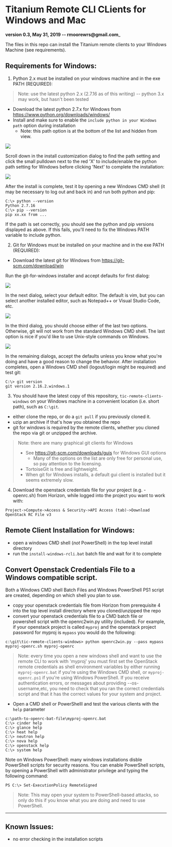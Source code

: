 # Titanium Remote CLI CLients for Windows and Mac
__version 0.3, May 31, 2019 -- rmoorewrs@gmail.com___

The files in this repo can install the Titanium remote clients to your Windows Machine (see requirements). 

## Requirements for Windows:

1. Python 2.x must be installed on your windows machine and in the exe PATH (REQUIRED): 
> Note: use the latest python 2.x (2.7.16 as of this writing) -- python 3.x may work, but hasn't been tested
- Download the latest python 2.7.x for Windows from https://www.python.org/downloads/windows/
- Install and make sure to enable the `include python in your Windows path` option during installation
   - Note: this path option is at the bottom of the list and hidden from view.
   
![](images/2018-03-02-19-41-50.png)

Scroll down in the install customization dialog to find the path setting and click the small pulldown next to the red 'X' to include/enable the python path setting for Windows before clicking 'Next' to complete the installation:

![](images/2018-03-02-19-42-35.png)

After the install is complete, test it by opening a new Windows CMD shell (it may be necessary to log out and back in) and run both python and pip:
```
C:\> python --version
Python 2.7.16
C:\> pip --version
pip xx.xx from ...
```
If the path is set correctly,  you should see the python and pip versions displayed as above. If this fails, you'll need to fix the Windows PATH variable to include python.

2. Git for Windows must be installed on your machine and in the exe PATH (REQUIRED): 
- Download the latest git for Windows from https://git-scm.com/download/win

Run the git-for-windows installer and accept defaults for first dialog:

![](images/2018-02-25-11-22-47.png)

In the next dialog, select your default editor. The default is vim, but you can select another installed editor, such as Notepad++ or Visual Studio Code, etc.

![](images/2018-02-25-11-25-16.png)

In the third dialog, you should choose either of the last two options. Otherwise, git will not work from the standard Windows CMD shell. The last option is nice if you'd like to use Unix-style commands on Windows.

![](images/2018-02-25-11-28-48.png)

In the remaining dialogs, accept the defaults unless you know what you're doing and have a good reason to change the behavior. After installation completes, open a Windows CMD shell (logout/login might be required) and test git:
```
C:\> git version
git version 2.16.2.windows.1
```

3. You should have the latest copy of this repository, `tic-remote-clients-windows` on your Windows machine in a convenient location (i.e. short path), such as `C:\git`.
- either clone the repo, or do a `git pull` if you previously cloned it.
- uzip an archive if that's how you obtained the repo
- git for windows is required by the remote clients, whether you cloned the repo via git or unzipped the archive. 

>Note: there are many graphical git clients for Windows
>- See https://git-scm.com/downloads/guis for Windows GUI options
>    - Many of the options on the list are only free for personal use, so pay attention to the licensing.
>- TortoiseGit is free and lightweight. 
>- When git for Windows installs, a default gui client is installed but it seems extremely slow.

4. Download the openstack credentials file for your project (e.g. <projname>-openrc.sh) from Horizon, while logged into the project you want to work with:
```
Project->Compute->Access & Security->API Access (tab)->Download OpenStack RC File v3
```

## Remote Client Installation for Windows:
- open a windows CMD shell (*not* PowerShell) in the top level install directory
- run the `install-windows-rcli.bat` batch file and wait for it to complete

## Convert Openstack Credentials File to a Windows compatible script.
Both a Windows CMD shell Batch Files and Windows PowerShell PS1 script are created, depending on which shell you plan to use.
- copy your openstack credentials file from Horizon from prerequisite 4 into the top level install directory where you cloned/unzipped the repo
- convert your openstack credentials file to a CMD batch file or powershell script with the openrc2win.py utility (included). For example, if your openstack project is called `myproj` and the openstack project password for myproj is `mypass` you would do the following:
```
c:\git\tic-remote-clients-windows> python openrc2win.py --pass mypass  myproj-openrc.sh myproj-openrc
```
>Note: every time you open a new windows shell and want to use the remote CLI to work with 'myproj' you must first set the OpenStack remote credentials as shell environment variables by either running `myproj-openrc.bat` if you're using the Windows CMD shell, or `myproj-openrc.ps1` if you're using Windows PowerShell. If you receive authentication errors, or messages about providing --os-username,etc, you need to check that you ran the correct credentials script and that it has the correct values for your system and project.

- Open a CMD shell or PowerShelll and test the various clients with the `help` parameter
```
c:\path-to-openrc-bat-file\myproj-openrc.bat
C:\> cinder help
C:\> glance help
C:\> heat help
C:\> neutron help
C:\> nova help
C:\> openstack help
C:\> system help
```

Note on Windows PowerShell: many windows installations disble PowerShell scripts for security reasons. You can enable PowerShell scripts, by opening a PowerShell with administrator privilege and typing the following command: 
```
PS C:\> Set-ExecutionPolicy RemoteSigned
```
>Note: This may open your system to PowerShell-based attacks, so only do this if you know what you are doing and need to use PowerShell.

----

## Known Issues:
- no error checking in the installation scripts

